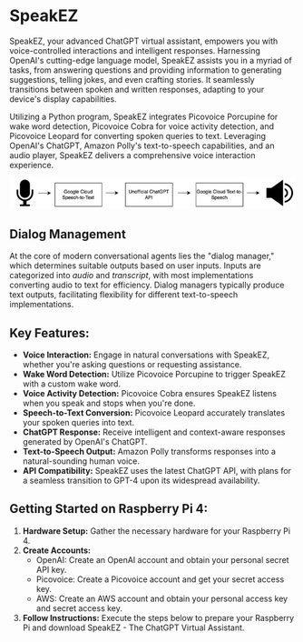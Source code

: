 # SpeakEZ
SpeakEZ, your advanced ChatGPT virtual assistant, empowers you with voice-controlled interactions and intelligent responses. Harnessing OpenAI's cutting-edge language model, SpeakEZ assists you in a myriad of tasks, from answering questions and providing information to generating suggestions, telling jokes, and even crafting stories. It seamlessly transitions between spoken and written responses, adapting to your device's display capabilities.

Utilizing a Python program, SpeakEZ integrates Picovoice Porcupine for wake word detection, Picovoice Cobra for voice activity detection, and Picovoice Leopard for converting spoken queries to text. Leveraging OpenAI's ChatGPT, Amazon Polly's text-to-speech capabilities, and an audio player, SpeakEZ delivers a comprehensive voice interaction experience.



![Data Processing Chain](Voice-ChatGPT-on-Raspberry-Pi.jpeg)

## Dialog Management
At the core of modern conversational agents lies the "dialog manager," which determines suitable outputs based on user inputs. Inputs are categorized into _audio_ and _transcript_, with most implementations converting audio to text for efficiency. Dialog managers typically produce text outputs, facilitating flexibility for different text-to-speech implementations.

## Key Features:

- **Voice Interaction:** Engage in natural conversations with SpeakEZ, whether you're asking questions or requesting assistance.
- **Wake Word Detection:** Utilize Picovoice Porcupine to trigger SpeakEZ with a custom wake word.
- **Voice Activity Detection:** Picovoice Cobra ensures SpeakEZ listens when you speak and stops when you're done.
- **Speech-to-Text Conversion:** Picovoice Leopard accurately translates your spoken queries into text.
- **ChatGPT Response:** Receive intelligent and context-aware responses generated by OpenAI's ChatGPT.
- **Text-to-Speech Output:** Amazon Polly transforms responses into a natural-sounding human voice.
- **API Compatibility:** SpeakEZ uses the latest ChatGPT API, with plans for a seamless transition to GPT-4 upon its widespread availability.

## Getting Started on Raspberry Pi 4:

1. **Hardware Setup:** Gather the necessary hardware for your Raspberry Pi 4.
2. **Create Accounts:**
   - OpenAI: Create an OpenAI account and obtain your personal secret API key.
   - Picovoice: Create a Picovoice account and get your secret access key.
   - AWS: Create an AWS account and obtain your personal access key and secret access key.
3. **Follow Instructions:** Execute the steps below to prepare your Raspberry Pi and download SpeakEZ - The ChatGPT Virtual Assistant.

